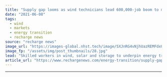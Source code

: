 ```yaml
---
title: "Supply gap looms as wind technicians lead 600,000-job boom to meet Biden's green goals -  ACP"
date: "2021-06-08"
tags: 
  - wind
  - markets
  - energy transition
  - recharge news
source: "recharge news"
image_url: "https://images-global.nhst.tech/image/SXJnRG4vNjhUazREMFdxUUsxdUV3QTROci9VN1M3TmZzTnk5SU5DaW1kND0=/nhst/binary/35d87debbe39eb0b79dcbb26e5089db6"
image_fp: "/assets/img/post_thumbnails/28.jpg"
lead: "Skilled workers in wind, solar and storage to underpin energy transition policies, but training urgently needed, says industry body"
article_url: "https://www.rechargenews.com/energy-transition/supply-gap-looms-as-wind-technicians-lead-600-000-job-boom-to-meet-bidens-green-goals-acp/2-1-1021759"
---
```


---

